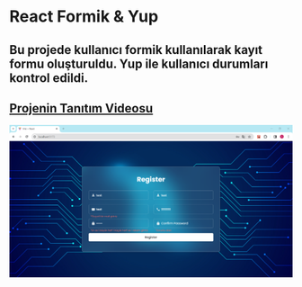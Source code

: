 # React Formik & Yup
Bu projede kullanıcı formik kullanılarak kayıt formu oluşturuldu.
Yup ile kullanıcı durumları kontrol edildi.
---------------------------------------
[Projenin Tanıtım Videosu](https://youtu.be/xQwfat6B7Fk)
---------------------------------------
![](./register.PNG)
